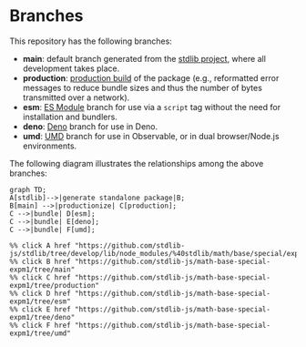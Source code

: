 <!--

@license Apache-2.0

Copyright (c) 2022 The Stdlib Authors.

Licensed under the Apache License, Version 2.0 (the "License");
you may not use this file except in compliance with the License.
You may obtain a copy of the License at

    http://www.apache.org/licenses/LICENSE-2.0

Unless required by applicable law or agreed to in writing, software
distributed under the License is distributed on an "AS IS" BASIS,
WITHOUT WARRANTIES OR CONDITIONS OF ANY KIND, either express or implied.
See the License for the specific language governing permissions and
limitations under the License.

-->

# Branches

This repository has the following branches:

-   **main**: default branch generated from the [stdlib project][stdlib-url], where all development takes place.
-   **production**: [production build][production-url] of the package (e.g., reformatted error messages to reduce bundle sizes and thus the number of bytes transmitted over a network).
-   **esm**: [ES Module][esm-url] branch for use via a `script` tag without the need for installation and bundlers.
-   **deno**: [Deno][deno-url] branch for use in Deno.
-   **umd**: [UMD][umd-url] branch for use in Observable, or in dual browser/Node.js environments.

The following diagram illustrates the relationships among the above branches:

```mermaid
graph TD;
A[stdlib]-->|generate standalone package|B;
B[main] -->|productionize| C[production];
C -->|bundle| D[esm];
C -->|bundle| E[deno];
C -->|bundle| F[umd];

%% click A href "https://github.com/stdlib-js/stdlib/tree/develop/lib/node_modules/%40stdlib/math/base/special/expm1"
%% click B href "https://github.com/stdlib-js/math-base-special-expm1/tree/main"
%% click C href "https://github.com/stdlib-js/math-base-special-expm1/tree/production"
%% click D href "https://github.com/stdlib-js/math-base-special-expm1/tree/esm"
%% click E href "https://github.com/stdlib-js/math-base-special-expm1/tree/deno"
%% click F href "https://github.com/stdlib-js/math-base-special-expm1/tree/umd"
```

[stdlib-url]: https://github.com/stdlib-js/stdlib/tree/develop/lib/node_modules/%40stdlib/math/base/special/expm1
[production-url]: https://github.com/stdlib-js/math-base-special-expm1/tree/production
[deno-url]: https://github.com/stdlib-js/math-base-special-expm1/tree/deno
[umd-url]: https://github.com/stdlib-js/math-base-special-expm1/tree/umd
[esm-url]: https://github.com/stdlib-js/math-base-special-expm1/tree/esm